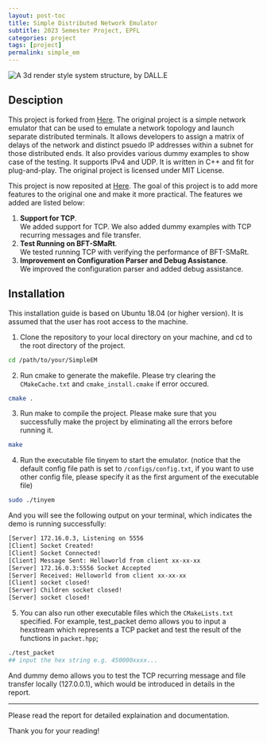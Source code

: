 ```yaml
---
layout: post-toc
title: Simple Distributed Network Emulator
subtitle: 2023 Semester Project, EPFL
categories: project
tags: [project]
permalink: simple_em
---
```

![A 3d render style system structure, by DALL.E](https://i.imgur.com/ei2Anvx.png)

## Desciption
This project is forked from [Here](https://github.com/MirazSpecial/SimpleEM). The original project is a simple network emulator that can be used
to emulate a network topology and launch separate distributed terminals. It allows developers
to assign a matrix of delays of the network and distinct psuedo IP addresses within a subnet for
those distributed ends. It also provides various dummy examples to show case of the testing.
It supports IPv4 and UDP. It is written in C++ and fit for plug-and-play. The original project is licensed under MIT License.

This project is now reposited at [Here](https://github.com/Chiron19/SimpleEM). The goal of this project is to add more features to the original
one and make it more practical. The features we added are listed below:

1. __Support for TCP__. <br>
We added support for TCP. We also added dummy examples with TCP
recurring messages and file transfer.
2. __Test Running on BFT-SMaRt__. <br>
We tested running TCP with verifying the performance of
BFT-SMaRt.
3. __Improvement on Configuration Parser and Debug Assistance__. <br>
We improved the configuration parser and added debug assistance.

## Installation
This installation guide is based on Ubuntu 18.04 (or higher version). It is assumed that the user has root access to the machine.

1. Clone the repository to your local directory on your machine, and cd to the root directory of the project.
```sh
cd /path/to/your/SimpleEM
```
2. Run cmake to generate the makefile. Please try clearing the `CMakeCache.txt` and
`cmake_install.cmake` if error occured.
```sh
cmake .
```
3. Run make to compile the project. Please make sure that you successfully make the project
by eliminating all the errors before running it.
```sh
make
```
4. Run the executable file tinyem to start the emulator. (notice that the default config file
path is set to `/configs/config.txt`, if you want to use other config file, please
specify it as the first argument of the executable file)
```sh
sudo ./tinyem
```
And you will see the following output on your terminal, which indicates the demo is running successfully:
```sh
[Server] 172.16.0.3, Listening on 5556
[Client] Socket Created!
[Client] Socket Connected!
[Client] Message Sent: Helloworld from client xx-xx-xx
[Server] 172.16.0.3:5556 Socket Accepted
[Server] Received: Helloworld from client xx-xx-xx
[Client] socket closed!
[Server] Children socket closed!
[Server] socket closed!
```
5. You can also run other executable files which the `CMakeLists.txt` specified.
For example, test_packet demo allows you to input a hexstream which represents a
TCP packet and test the result of the functions in `packet.hpp`;
```sh
./test_packet
## input the hex string e.g. 450000xxxx...
```

And dummy demo allows you to test the TCP recurring message and file transfer locally
(127.0.0.1), which would be introduced in details in the report.

---
Please read the report for detailed explaination and documentation.

Thank you for your reading!